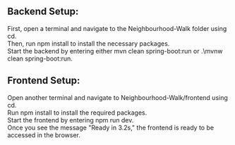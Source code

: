 ## Backend Setup:

First, open a terminal and navigate to the Neighbourhood-Walk folder using cd. \
Then, run npm install to install the necessary packages. \
Start the backend by entering either mvn clean spring-boot:run or .\mvnw clean spring-boot:run.

## Frontend Setup:

Open another terminal and navigate to Neighbourhood-Walk/frontend using cd. \
Run npm install to install the required packages.\
Start the frontend by entering npm run dev.\
Once you see the message "Ready in 3.2s," the frontend is ready to be accessed in the browser.